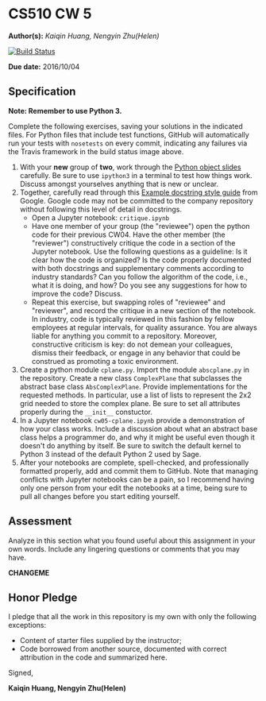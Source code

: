 # CS510 CW 5

**Author(s):** _Kaiqin Huang, Nengyin Zhu(Helen)_

[![Build Status](https://travis-ci.org/chapman-cs510-2016f/cw-05-RedYellow.svg?branch=master)](https://travis-ci.org/chapman-cs510-2016f/cw-05-RedYellow)

**Due date:** 2016/10/04

## Specification

**Note: Remember to use Python 3.**

Complete the following exercises, saving your solutions in the indicated files. For Python files that include test functions, GitHub will automatically run your tests with ```nosetests``` on every commit, indicating any failures via the Travis framework in the build status image above.

1. With your **new** group of **two**, work through the [Python object slides](http://slides.com/profdressel/python-objects-overview) carefully. Be sure to use ```ipython3``` in a terminal to test how things work. Discuss amongst yourselves anything that is new or unclear.
1. Together, carefully read through this [Example docstring style guide](http://sphinxcontrib-napoleon.readthedocs.io/en/latest/example_google.html) from Google. Google code may not be committed to the company repository without following this level of detail in docstrings. 
    * Open a Jupyter notebook: ```critique.ipynb```
    * Have one member of your group (the "reviewee") open the python code for their previous CW04. Have the other member (the "reviewer") constructively critique the code in a section of the Jupyter notebook. Use the following questions as a guideline: Is it clear how the code is organized? Is the code properly documented with both docstrings and supplementary comments according to industry standards? Can you follow the algorithm of the code, i.e., what it is doing, and how? Do you see any suggestions for how to improve the code? Discuss.
    * Repeat this exercise, but swapping roles of "reviewee" and "reviewer", and record the critique in a new section of the notebook. In industry, code is typically reviewed in this fashion by fellow employees at regular intervals, for quality assurance. You are always liable for anything you commit to a repository. Moreover, constructive criticism is key: do not demean your colleagues, dismiss their feedback, or engage in any behavior that could be construed as promoting a toxic environment.
1. Create a python module ```cplane.py```. Import the module ```abscplane.py``` in the repository. Create a new class ```ComplexPlane``` that subclasses the abstract base class ```AbsComplexPlane```. Provide implementations for the requested methods. In particular, use a list of lists to represent the 2x2 grid needed to store the complex plane. Be sure to set all attributes properly during the ```__init__``` constuctor.
1. In a Jupyter notebook ```cw05-cplane.ipynb``` provide a demonstration of how your class works. Include a discussion about what an abstract base class helps a programmer do, and why it might be useful even though it doesn't do anything by itself. Be sure to switch the default kernel to Python 3 instead of the default Python 2 used by Sage.
1. After your notebooks are complete, spell-checked, and professionally formatted properly, add and commit them to GitHub. Note that managing conflicts with Jupyter notebooks can be a pain, so I recommend having only one person from your edit the notebooks at a time, being sure to pull all changes before you start editing yourself.


## Assessment

Analyze in this section what you found useful about this assignment in your own words. Include any lingering questions or comments that you may have.

**CHANGEME**

## Honor Pledge

I pledge that all the work in this repository is my own with only the following exceptions:

* Content of starter files supplied by the instructor;
* Code borrowed from another source, documented with correct attribution in the code and summarized here.

Signed,

**Kaiqin Huang, Nengyin Zhu(Helen)**
